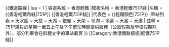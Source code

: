 {{鐵道路線 | lua = 1 | 铁道系统 = 香港輕鐵
|模板名稱 = 香港輕鐵751P綫
|名稱 = {{香港輕鐵路綫|751P}} [[香港輕鐵751P綫]]
|代表色 = {{輕鐵顏色|751P}}
|車站列表 = 天水圍 ~ 天慈 ~ 天湖 ~ 銀座 ~ 天榮 ~ 翠湖 ~ 頌富 ~ 天富 ~ 天逸
| 註釋 = 751P綫只於星期一至五上午及下午繁忙時間提供服務（公眾假期及學校假期除外）、部分列車會在斜體文字的車站載客
}}<noinclude>
[[Category:香港鐵路模板|輕鐵751P綫]]
</noinclude>